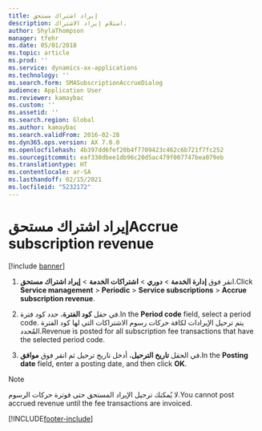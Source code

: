 ```yaml
---
title: إيراد اشتراك مستحق
description: استلام إيراد الاشتراك.
author: ShylaThompson
manager: tfehr
ms.date: 05/01/2018
ms.topic: article
ms.prod: ''
ms.service: dynamics-ax-applications
ms.technology: ''
ms.search.form: SMASubscriptionAccrueDialog
audience: Application User
ms.reviewer: kamaybac
ms.custom: ''
ms.assetid: ''
ms.search.region: Global
ms.author: kamaybac
ms.search.validFrom: 2016-02-28
ms.dyn365.ops.version: AX 7.0.0
ms.openlocfilehash: 4b397dd6fef20b4f7709423c462c6b721f7fc252
ms.sourcegitcommit: eaf330dbee1db96c20d5ac479f007747bea079eb
ms.translationtype: HT
ms.contentlocale: ar-SA
ms.lasthandoff: 02/15/2021
ms.locfileid: "5232172"
---
```

# <a name="accrue-subscription-revenue"></a><span data-ttu-id="20e92-103">إيراد اشتراك مستحق</span><span class="sxs-lookup"><span data-stu-id="20e92-103">Accrue subscription revenue</span></span> 

[!include [banner](../includes/banner.md)]


1.  <span data-ttu-id="20e92-104">انقر فوق **إدارة الخدمة** \> **دوري** \> **اشتراكات الخدمة** \> **إيراد اشتراك مستحق**.</span><span class="sxs-lookup"><span data-stu-id="20e92-104">Click **Service management** \> **Periodic** \> **Service subscriptions** \> **Accrue subscription revenue**.</span></span>

2.  <span data-ttu-id="20e92-105">في حقل **كود الفترة**، حدد كود فترة.</span><span class="sxs-lookup"><span data-stu-id="20e92-105">In the **Period code** field, select a period code.</span></span> <span data-ttu-id="20e92-106">يتم ترحيل الإيرادات لكافة حركات رسوم الاشتراكات التي لها كود الفترة المُحدد.</span><span class="sxs-lookup"><span data-stu-id="20e92-106">Revenue is posted for all subscription fee transactions that have the selected period code.</span></span>

3.  <span data-ttu-id="20e92-107">في الحقل **تاريخ الترحيل**، أدخل تاريخ ترحيل ثم انقر فوق **موافق**.</span><span class="sxs-lookup"><span data-stu-id="20e92-107">In the **Posting date** field, enter a posting date, and then click **OK**.</span></span>


> [!NOTE]
> <P><span data-ttu-id="20e92-108">لا يُمكنك ترحيل الإيراد المستحق حتى فوترة حركات الرسوم.</span><span class="sxs-lookup"><span data-stu-id="20e92-108">You cannot post accrued revenue until the fee transactions are invoiced.</span></span><P>


  




[!INCLUDE[footer-include](../../includes/footer-banner.md)]